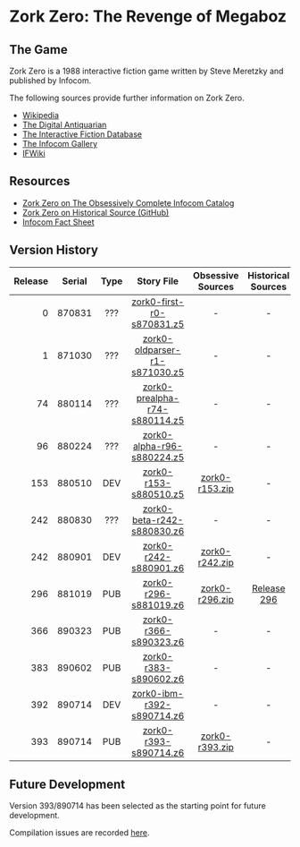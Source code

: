 # Zork Zero: The Revenge of Megaboz

## The Game

Zork Zero is a 1988 interactive fiction game written by Steve Meretzky and published by Infocom.

The following sources provide further information on Zork Zero.

* [Wikipedia](https://en.wikipedia.org/wiki/Zork_Zero)
* [The Digital Antiquarian](https://www.filfre.net/2016/04/zork-zero/)
* [The Interactive Fiction Database](https://ifdb.tads.org/viewgame?id=17coplfu323xif76)
* [The Infocom Gallery](https://gallery.guetech.org/zork0/zork0.html)
* [IFWiki](http://www.ifwiki.org/index.php/Zork_Zero)

## Resources

* [Zork Zero on The Obsessively Complete Infocom Catalog](https://eblong.com/infocom/#zork0)
* [Zork Zero on Historical Source (GitHub)](https://github.com/historicalsource/zorkzero)
* [Infocom Fact Sheet](http://pdd.if-legends.org/infocom/fact-sheet.txt)

## Version History

| Release | Serial | Type | Story File                      | Obsessive Sources | Historical Sources |
| -------:|:------:|:----:|:-------------------------------:|:-----------------:|:------------------:|
|       0 | 870831 |  ??? |     [zork0-first-r0-s870831.z5] |                 - |                  - |
|       1 | 871030 |  ??? | [zork0-oldparser-r1-s871030.z5] |                 - |                  - |
|      74 | 880114 |  ??? | [zork0-prealpha-r74-s880114.z5] |                 - |                  - |
|      96 | 880224 |  ??? |    [zork0-alpha-r96-s880224.z5] |                 - |                  - |
|     153 | 880510 |  DEV |         [zork0-r153-s880510.z5] |  [zork0-r153.zip] |                  - |
|     242 | 880830 |  ??? |    [zork0-beta-r242-s880830.z6] |                 - |                  - |
|     242 | 880901 |  DEV |         [zork0-r242-s880901.z6] |  [zork0-r242.zip] |                  - |
|     296 | 881019 |  PUB |         [zork0-r296-s881019.z6] |  [zork0-r296.zip] |      [Release 296] |
|     366 | 890323 |  PUB |         [zork0-r366-s890323.z6] |                 - |                  - |
|     383 | 890602 |  PUB |         [zork0-r383-s890602.z6] |                 - |                  - |
|     392 | 890714 |  DEV |     [zork0-ibm-r392-s890714.z6] |                 - |                  - |
|     393 | 890714 |  PUB |         [zork0-r393-s890714.z6] |  [zork0-r393.zip] |                  - |

[zork0-first-r0-s870831.z5]: https://eblong.com/infocom/gamefiles/zork0-first-r0-s870831.z5

[zork0-oldparser-r1-s871030.z5]: https://eblong.com/infocom/gamefiles/zork0-oldparser-r1-s871030.z5

[zork0-prealpha-r74-s880114.z5]: https://eblong.com/infocom/gamefiles/zork0-prealpha-r74-s880114.z5

[zork0-alpha-r96-s880224.z5]: https://eblong.com/infocom/gamefiles/zork0-alpha-r96-s880224.z5

[zork0-r153-s880510.z5]: https://eblong.com/infocom/gamefiles/zork0-r153-s880510.z5
[zork0-r153.zip]: https://eblong.com/infocom/sources/zork0-r153.zip

[zork0-beta-r242-s880830.z6]: https://eblong.com/infocom/gamefiles/zork0-beta-r242-s880830.z6

[zork0-r242-s880901.z6]: https://eblong.com/infocom/gamefiles/zork0-r242-s880901.z6
[zork0-r242.zip]: https://eblong.com/infocom/sources/zork0-r242.zip

[zork0-r296-s881019.z6]: https://eblong.com/infocom/gamefiles/zork0-r296-s881019.z6
[zork0-r296.zip]: https://eblong.com/infocom/sources/zork0-r296.zip
[Release 296]: https://github.com/historicalsource/zorkzero/tree/8b3579aab4bf7b8a2eacbc3d5011ef4afb387a3a

[zork0-r366-s890323.z6]: https://eblong.com/infocom/gamefiles/zork0-r366-s890323.z6

[zork0-r383-s890602.z6]: https://eblong.com/infocom/gamefiles/zork0-r383-s890602.z6

[zork0-ibm-r392-s890714.z6]: https://eblong.com/infocom/gamefiles/zork0-ibm-r392-s890714.z6

[zork0-r393-s890714.z6]: https://eblong.com/infocom/gamefiles/zork0-r393-s890714.z6
[zork0-r393.zip]: https://eblong.com/infocom/sources/zork0-r393.zip

## Future Development

Version 393/890714 has been selected as the starting point for future development.

Compilation issues are recorded [here](https://github.com/the-infocom-files/zork0/issues/2).
